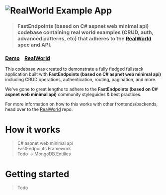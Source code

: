# ![RealWorld Example App](logo.png)

> ### FastEndpoints (based on C# aspnet web minimal api) codebase containing real world examples (CRUD, auth, advanced patterns, etc) that adheres to the [RealWorld](https://github.com/gothinkster/realworld) spec and API.


### [Demo](https://demo.realworld.io/)&nbsp;&nbsp;&nbsp;&nbsp;[RealWorld](https://github.com/gothinkster/realworld)


This codebase was created to demonstrate a fully fledged fullstack application built with **FastEndpoints (based on C# aspnet web minimal api)** including CRUD operations, authentication, routing, pagination, and more.

We've gone to great lengths to adhere to the **FastEndpoints (based on C# aspnet web minimal api)** community styleguides & best practices.

For more information on how to this works with other frontends/backends, head over to the [RealWorld](https://github.com/gothinkster/realworld) repo.


# How it works

> C# aspnet web minimal api  
> FastEndpoints Framework  
> Todo -> MongoDB.Entilies

# Getting started

> Todo

